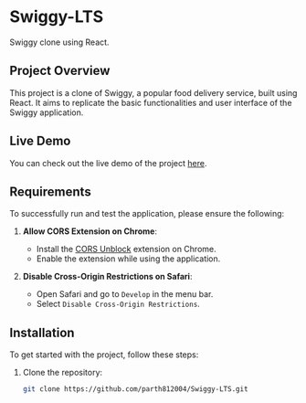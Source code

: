 # Swiggy-LTS

Swiggy clone using React.

## Project Overview

This project is a clone of Swiggy, a popular food delivery service, built using React. It aims to replicate the basic functionalities and user interface of the Swiggy application.

## Live Demo

You can check out the live demo of the project [here](https://swiggy-sith.vercel.app).

## Requirements

To successfully run and test the application, please ensure the following:

1. **Allow CORS Extension on Chrome**: 
   - Install the [CORS Unblock](https://chrome.google.com/webstore/detail/cors-unblock/lfhmikememgdcahcdlaciloancbhjino) extension on Chrome.
   - Enable the extension while using the application.

2. **Disable Cross-Origin Restrictions on Safari**:
   - Open Safari and go to `Develop` in the menu bar.
   - Select `Disable Cross-Origin Restrictions`.

## Installation

To get started with the project, follow these steps:

1. Clone the repository:
   ```bash
   git clone https://github.com/parth812004/Swiggy-LTS.git
